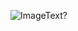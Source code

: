 ![ImageText?](https://dwarffortresswiki.org/images/3/33/Extension_icon.png)

<!--https://dwarffortresswiki.org/images/f/f9/Dwarven_science_stretched.png-->

